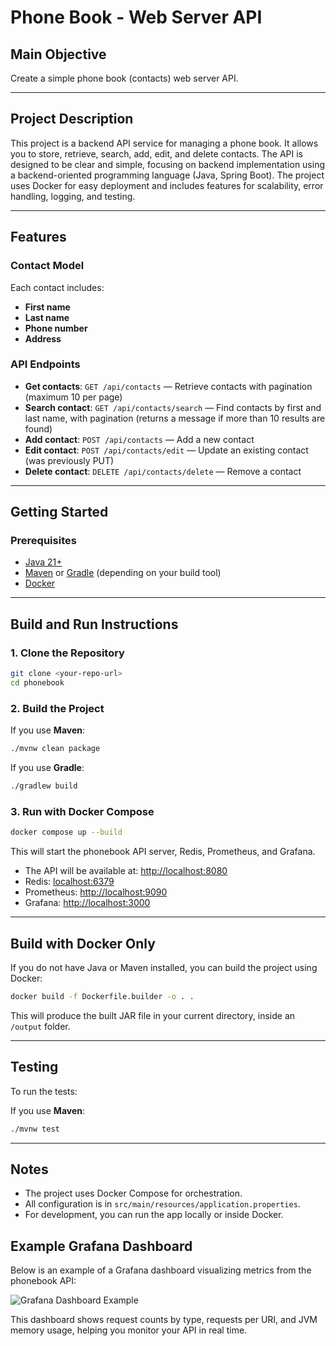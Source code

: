 # Phone Book - Web Server API

## Main Objective

Create a simple phone book (contacts) web server API.

---

## Project Description

This project is a backend API service for managing a phone book. It allows you to store, retrieve, search, add, edit, and delete contacts. The API is designed to be clear and simple, focusing on backend implementation using a backend-oriented programming language (Java, Spring Boot). The project uses Docker for easy deployment and includes features for scalability, error handling, logging, and testing.

---

## Features

### Contact Model

Each contact includes:
- **First name**
- **Last name**
- **Phone number**
- **Address**

### API Endpoints

- **Get contacts**: `GET /api/contacts` — Retrieve contacts with pagination (maximum 10 per page)
- **Search contact**: `GET /api/contacts/search` — Find contacts by first and last name, with pagination (returns a message if more than 10 results are found)
- **Add contact**: `POST /api/contacts` — Add a new contact
- **Edit contact**: `POST /api/contacts/edit` — Update an existing contact (was previously PUT)
- **Delete contact**: `DELETE /api/contacts/delete` — Remove a contact

---

## Getting Started

### Prerequisites

- [Java 21+](https://adoptopenjdk.net/)
- [Maven](https://maven.apache.org/) or [Gradle](https://gradle.org/) (depending on your build tool)
- [Docker](https://www.docker.com/)

---

## Build and Run Instructions

### 1. Clone the Repository

```sh
git clone <your-repo-url>
cd phonebook
```

### 2. Build the Project

If you use **Maven**:
```sh
./mvnw clean package
```

If you use **Gradle**:
```sh
./gradlew build
```

### 3. Run with Docker Compose

```sh
docker compose up --build
```

This will start the phonebook API server, Redis, Prometheus, and Grafana.

- The API will be available at: [http://localhost:8080](http://localhost:8080)
- Redis: [localhost:6379](http://localhost:6379)
- Prometheus: [http://localhost:9090](http://localhost:9090)
- Grafana: [http://localhost:3000](http://localhost:3000)

---

## Build with Docker Only

If you do not have Java or Maven installed, you can build the project using Docker:

```sh
docker build -f Dockerfile.builder -o . .
```

This will produce the built JAR file in your current directory, inside an `/output` folder.

---

## Testing

To run the tests:

If you use **Maven**:
```sh
./mvnw test
```

---

## Notes

- The project uses Docker Compose for orchestration.
- All configuration is in `src/main/resources/application.properties`.
- For development, you can run the app locally or inside Docker.

## Example Grafana Dashboard

Below is an example of a Grafana dashboard visualizing metrics from the phonebook API:

![Grafana Dashboard Example](docs/grafana-dashboard-example.png)

This dashboard shows request counts by type, requests per URI, and JVM memory usage, helping you monitor your API in real time.

